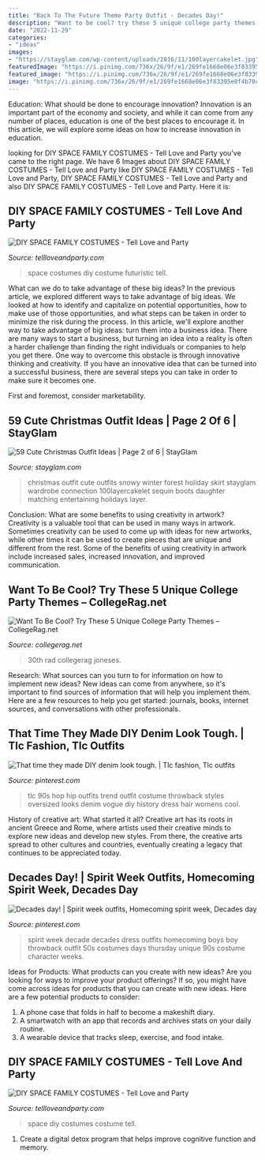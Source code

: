 ```yaml
---
title: "Back To The Future Theme Party Outfit - Decades Day!"
description: "Want to be cool? try these 5 unique college party themes – collegerag.net"
date: "2022-11-29"
categories:
- "ideas"
images:
- "https://stayglam.com/wp-content/uploads/2016/11/100layercakelet.jpg"
featuredImage: "https://i.pinimg.com/736x/26/9f/e1/269fe1668e06e3f83395e0f4b70caa2c--tlc-costume-s-outfit.jpg"
featured_image: "https://i.pinimg.com/736x/26/9f/e1/269fe1668e06e3f83395e0f4b70caa2c--tlc-costume-s-outfit.jpg"
image: "https://i.pinimg.com/736x/26/9f/e1/269fe1668e06e3f83395e0f4b70caa2c--tlc-costume-s-outfit.jpg"
---
```



Education: What should be done to encourage innovation?
Innovation is an important part of the economy and society, and while it can come from any number of places, education is one of the best places to encourage it. In this article, we will explore some ideas on how to increase innovation in education.

	

		
looking for DIY SPACE FAMILY COSTUMES - Tell Love and Party you've came to the right page. We have 6 Images about DIY SPACE FAMILY COSTUMES - Tell Love and Party like DIY SPACE FAMILY COSTUMES - Tell Love and Party, DIY SPACE FAMILY COSTUMES - Tell Love and Party and also DIY SPACE FAMILY COSTUMES - Tell Love and Party. Here it is:
		
    
## DIY SPACE FAMILY COSTUMES - Tell Love And Party

<img loading=lazy src="https://tellloveandparty.com/wp-content/uploads/2015/10/Family-futuristic-costume-Tell-love-and-Party.jpg" onerror="this.onerror=null;this.src='https://tse1.mm.bing.net/th?id=OIP.xJ-hfe25Dz0voMJ-kbmWhQHaLH&amp;pid=15.1';" alt="DIY SPACE FAMILY COSTUMES - Tell Love and Party">

_Source: tellloveandparty.com_

>space costumes diy costume futuristic tell. 

	

What can we do to take advantage of these big ideas?
In the previous article, we explored different ways to take advantage of big ideas. We looked at how to identify and capitalize on potential opportunities, how to make use of those opportunities, and what steps can be taken in order to minimize the risk during the process. In this article, we'll explore another way to take advantage of big ideas: turn them into a business idea.
There are many ways to start a business, but turning an idea into a reality is often a harder challenge than finding the right individuals or companies to help you get there. One way to overcome this obstacle is through innovative thinking and creativity. If you have an innovative idea that can be turned into a successful business, there are several steps you can take in order to make sure it becomes one. 

First and foremost, consider marketability.

    
## 59 Cute Christmas Outfit Ideas | Page 2 Of 6 | StayGlam

<img loading=lazy src="https://stayglam.com/wp-content/uploads/2016/11/100layercakelet.jpg" onerror="this.onerror=null;this.src='https://tse1.mm.bing.net/th?id=OIP.BLXrMp2cRXPFOe4c46C7hAAAAA&amp;pid=15.1';" alt="59 Cute Christmas Outfit Ideas | Page 2 of 6 | StayGlam">

_Source: stayglam.com_

>christmas outfit cute outfits snowy winter forest holiday skirt stayglam wardrobe connection 100layercakelet sequin boots daughter matching entertaining holidays layer. 

	

Conclusion: What are some benefits to using creativity in artwork?
Creativity is a valuable tool that can be used in many ways in artwork. Sometimes creativity can be used to come up with ideas for new artworks, while other times it can be used to create pieces that are unique and different from the rest. Some of the benefits of using creativity in artwork include increased sales, increased innovation, and improved communication.

    
## Want To Be Cool? Try These 5 Unique College Party Themes – CollegeRag.net

<img loading=lazy src="https://www.collegerag.net/wp-content/uploads/2014/05/17.jpg" onerror="this.onerror=null;this.src='https://tse4.mm.bing.net/th?id=OIP.ORWrU7-3LSyJ2y1VLZ_x8QHaE8&amp;pid=15.1';" alt="Want To Be Cool? Try These 5 Unique College Party Themes – CollegeRag.net">

_Source: collegerag.net_

>30th rad collegerag joneses. 

	

Research: What sources can you turn to for information on how to implement new ideas?
New ideas can come from anywhere, so it's important to find sources of information that will help you implement them. Here are a few resources to help you get started: journals, books, internet sources, and conversations with other professionals.

    
## That Time They Made DIY Denim Look Tough. | Tlc Fashion, Tlc Outfits

<img loading=lazy src="https://i.pinimg.com/736x/26/9f/e1/269fe1668e06e3f83395e0f4b70caa2c--tlc-costume-s-outfit.jpg" onerror="this.onerror=null;this.src='https://tse1.mm.bing.net/th?id=OIP.sVGgaIIqURPa9h72vQxOTwHaKs&amp;pid=15.1';" alt="That time they made DIY denim look tough. | Tlc fashion, Tlc outfits">

_Source: pinterest.com_

>tlc 90s hop hip outfits trend outfit costume throwback styles oversized looks denim vogue diy history dress hair womens cool. 

	

History of creative art: What started it all?
Creative art has its roots in ancient Greece and Rome, where artists used their creative minds to explore new ideas and develop new styles. From there, the creative arts spread to other cultures and countries, eventually creating a legacy that continues to be appreciated today.

    
## Decades Day! | Spirit Week Outfits, Homecoming Spirit Week, Decades Day

<img loading=lazy src="https://i.pinimg.com/736x/f3/4e/41/f34e4119c654010daa928c7fc78761d5.jpg" onerror="this.onerror=null;this.src='https://tse2.mm.bing.net/th?id=OIP.wiu73PFcJJgdAQmbfbvIcQHaFg&amp;pid=15.1';" alt="Decades day! | Spirit week outfits, Homecoming spirit week, Decades day">

_Source: pinterest.com_

>spirit week decade decades dress outfits homecoming boys boy throwback outfit 50s costumes days thursday unique 90s costume character weeks. 

	

Ideas for Products: What products can you create with new ideas?
Are you looking for ways to improve your product offerings? If so, you might have come across ideas for products that you can create with new ideas. Here are a few potential products to consider: 
1. A phone case that folds in half to become a makeshift diary.
2. A smartwatch with an app that records and archives stats on your daily routine.
3. A wearable device that tracks sleep, exercise, and food intake.

    
## DIY SPACE FAMILY COSTUMES - Tell Love And Party

<img loading=lazy src="https://tellloveandparty.com/wp-content/uploads/2015/10/Family-Space-Costume-ideas-Tell-Love-and-Party.jpg" onerror="this.onerror=null;this.src='https://tse3.mm.bing.net/th?id=OIP.aLwNIH8BLBj3vvQ1JyLiZAHaLH&amp;pid=15.1';" alt="DIY SPACE FAMILY COSTUMES - Tell Love and Party">

_Source: tellloveandparty.com_

>space diy costumes costume tell. 

	

1. Create a digital detox program that helps improve cognitive function and memory.

